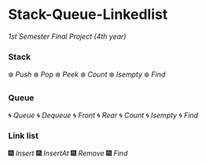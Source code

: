 # Stack-Queue-Linkedlist
_1st Semester Final Project (4th year)_

### Stack ####
:snowflake: _Push_
:snowflake: _Pop_
:snowflake: _Peek_
:snowflake: _Count_
:snowflake: _Isempty_
:snowflake: _Find_
### Queue ###
:cyclone: _Queue_
:cyclone: _Dequeue_
:cyclone: _Front_
:cyclone: _Rear_
:cyclone: _Count_
:cyclone: _Isempty_
:cyclone: _Find_
### Link list ###
:fireworks: _Insert_
:fireworks: _InsertAt_
:fireworks: _Remove_
:fireworks: _Find_


